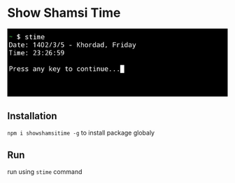 # Show Shamsi Time
![showshamsitime](Screenshot_20230526-232706_Termux.jpg)

## Installation
<code>npm i showshamsitime -g</code> to install package globaly

## Run
run using <code>stime</code> command
